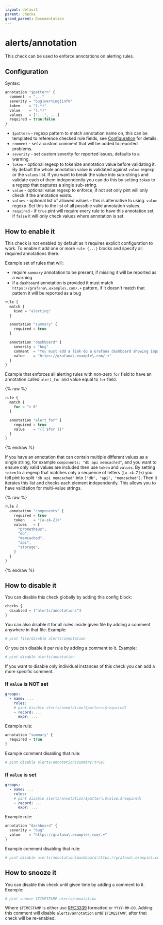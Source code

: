```yaml
---
layout: default
parent: Checks
grand_parent: Documentation
---
```


# alerts/annotation

This check can be used to enforce annotations on alerting rules.

## Configuration

Syntax:

```js
annotation "$pattern" {
  comment  = "..."
  severity = "bug|warning|info"
  token    = "(.*)"
  value    = "(.*)"
  values   = ["...", ...]
  required = true|false
}
```

- `$pattern` - regexp pattern to match annotation name on, this can be templated
  to reference checked rule fields, see [Configuration](../../configuration.md)
  for details.
- `comment` - set a custom comment that will be added to reported problems.
- `severity` - set custom severity for reported issues, defaults to a warning.
- `token` - optional regexp to tokenize annotation value before validating it.
  By default the whole annotation value is validated against `value` regexp or
  the `values` list. If you want to break the value into sub-strings and
  validate each of them independently you can do this by setting `token`
  to a regexp that captures a single sub-string.
- `value` - optional value regexp to enforce, if not set only pint will only
  check if the annotation exists.
- `values` - optional list of allowed values - this is alternative to using.
  `value` regexp. Set this to the list of all possible valid annotation values.
- `required` - if `true` pint will require every rule to have this annotation set,
  if `false` it will only check values where annotation is set.

## How to enable it

This check is not enabled by default as it requires explicit configuration
to work.
To enable it add one or more `rule {...}` blocks and specify all required
annotations there.

Example set of rules that will:

- require `summary` annotation to be present, if missing it will be reported as a warning
- if a `dashboard` annotation is provided it must match `https://grafana\.example\.com/.+`
  pattern, if it doesn't match that pattern it will be reported as a bug

```js
rule {
  match {
    kind = "alerting"
  }

  annotation "summary" {
    required = true
  }

  annotation "dashboard" {
    severity = "bug"
    comment  = "You must add a link do a Grafana dashboard showing impact of this alert"
    value    = "https://grafana\.example\.com/.+"
  }
}
```

Example that enforces all alerting rules with non-zero `for` field to have an
annotation called `alert_for` and value equal to `for` field.

{% raw %}

```js
rule {
  match {
    for = "> 0"
  }

  annotation "alert_for" {
    required = true
    value    = "{{ $for }}"
  }
}
```

{% endraw %}

If you have an annotation that can contain multiple different values as a single string,
for example `components: "db api memcached"`, and you want to ensure only valid values
are included then use `token` and `values`.
By setting `token` to a regexp that matches only a sequence of letters (`[a-zA-Z]+`)
you tell pint to split `"db api memcached"` into `["db", "api", "memcached"]`.
Then it iterates this list and checks each element independently.
This allows you to have validation for multi-value strings.

{% raw %}

```js
rule {
  annotation "components" {
    required = true
    token    = "[a-zA-Z]+"
    values   = [
      "prometheus",
      "db",
      "memcached",
      "api",
      "storage",
    ]
  }
}
```

{% endraw %}

## How to disable it

You can disable this check globally by adding this config block:

```js
checks {
  disabled = ["alerts/annotations"]
}
```

You can also disable it for all rules inside given file by adding
a comment anywhere in that file. Example:

```yaml
# pint file/disable alerts/annotation
```

Or you can disable it per rule by adding a comment to it. Example:

```yaml
# pint disable alerts/annotation
```

If you want to disable only individual instances of this check
you can add a more specific comment.

### If `value` is NOT set

```yaml
groups:
  - name: ...
    rules:
    # pint disable alerts/annotation($pattern:$required)
    - record: ...
      expr: ...
```

Example rule:

```js
annotation "summary" {
  required = true
}
```

Example comment disabling that rule:

```yaml
# pint disable alerts/annotation(summary:true)
```

### If `value` is set

```yaml
groups:
  - name: ...
    rules:
    # pint disable alerts/annotation($pattern:$value:$required)
    - record: ...
      expr: ...
```

Example rule:

```js
annotation "dashboard" {
  severity = "bug"
  value    = "https://grafana\.example\.com/.+"
}
```

Example comment disabling that rule:

```yaml
# pint disable alerts/annotation(dashboard:https://grafana\.example\.com/.+:true)
```

## How to snooze it

You can disable this check until given time by adding a comment to it. Example:

```yaml
# pint snooze $TIMESTAMP alerts/annotation
```

Where `$TIMESTAMP` is either use [RFC3339](https://www.rfc-editor.org/rfc/rfc3339)
formatted  or `YYYY-MM-DD`.
Adding this comment will disable `alerts/annotation` *until* `$TIMESTAMP`, after that
check will be re-enabled.
